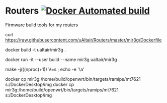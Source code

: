 # Routers [![Docker Automated build](https://img.shields.io/docker/automated/jrottenberg/ffmpeg.svg)](https://hub.docker.com/r/ualtair/routers/)

Firmware build tools for my routers

curl https://raw.githubusercontent.com/uAltair/Routers/master/mir3g/Dockerfile

docker build -t ualtair/mir3g .

docker run -it --user build --name mir3g  ualtair/mir3g

make -j$(($(nproc)+1)) V=s ; echo -e '\a'


docker cp mir3g:/home/build/openwrt/bin/targets/ramips/mt7621 s:/DockerDesktop/img
docker cp mir3g:/home/build/openwrt/bin/targets/ramips/mt7621 s:/DockerDesktop/img
